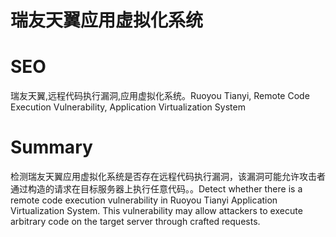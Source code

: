 # 瑞友天翼应用虚拟化系统
# SEO
瑞友天翼,远程代码执行漏洞,应用虚拟化系统。Ruoyou Tianyi, Remote Code Execution Vulnerability, Application Virtualization System
# Summary
检测瑞友天翼应用虚拟化系统是否存在远程代码执行漏洞，该漏洞可能允许攻击者通过构造的请求在目标服务器上执行任意代码。。Detect whether there is a remote code execution vulnerability in Ruoyou Tianyi Application Virtualization System. This vulnerability may allow attackers to execute arbitrary code on the target server through crafted requests.

